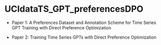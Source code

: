 # UCIdataTS_GPT_preferencesDPO

* Paper 1: A Preferences Dataset and Annotation Scheme for Time Series GPT Training with Direct Preference Optimization

* Paper 2: Training Time Series GPTs with Direct Preference Optimization
